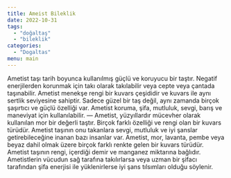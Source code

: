 ```yaml
---
title: Ameist Bileklik
date: 2022-10-31
tags:
  - "doğaltaş"
  - "bileklik"
categories:
  - "Dogaltas"
menu: main
---
```


Ametist taşı tarih boyunca kullanılmış güçlü ve koruyucu bir taştır. Negatif enerjilerden korunmak için takı olarak takılabilir veya cepte veya çantada taşınabilir.
Ametist menekşe rengi bir kuvars çeşididir ve kuvars ile aynı sertlik seviyesine sahiptir. Sadece güzel bir taş değil, aynı zamanda birçok şaşırtıcı ve güçlü özelliği var. Ametist koruma, şifa, mutluluk, sevgi, barış ve maneviyat için kullanılabilir.
—
Ametist, yüzyıllardır mücevher olarak kullanılan mor bir değerli taştır. Birçok farklı özelliği ve rengi olan bir kuvars türüdür. Ametist taşının onu takanlara sevgi, mutluluk ve iyi şanslar getirebileceğine inanan bazı insanlar var.
Ametist, mor, lavanta, pembe veya beyaz dahil olmak üzere birçok farklı renkte gelen bir kuvars türüdür. Ametist taşının rengi, içerdiği demir ve manganez miktarına bağlıdır. Ametistlerin vücudun sağ tarafına takılırlarsa veya uzman bir şifacı tarafından şifa enerjisi ile yüklenirlerse iyi şans tılsımları olduğu söylenir.
